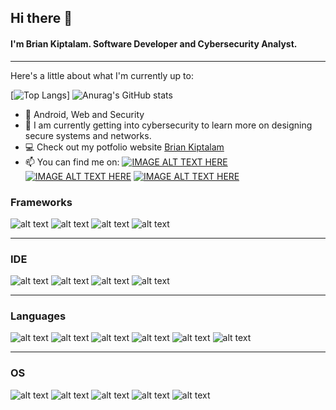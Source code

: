 ## Hi there 👋

#### I'm Brian Kiptalam. Software Developer and Cybersecurity Analyst.
---

Here's a little about what I'm currently up to:


[![Top Langs](https://github-readme-stats.vercel.app/api/top-langs/?username=talamproxy&layout=compact&theme=merko)] ![Anurag's GitHub stats](https://github-readme-stats.vercel.app/api?username=talamproxy&show_icons=true&theme=radical)

- 🔭  Android, Web and Security
- 🌱 I am currently getting into cybersecurity to learn more on designing secure systems and networks.
- 💻 Check out my potfolio website [Brian Kiptalam](https://brian-kiptalam.co.ke/)
- 📫 You can find me on: [![IMAGE ALT TEXT HERE](https://img.shields.io/badge/Gmail-D14836?style=for-the-badge&logo=gmail&logoColor=white)](mailto:brian.kiptalam.usa@gmail.com/) [![IMAGE ALT TEXT HERE](https://img.shields.io/badge/Twitter-1DA1F2?style=for-the-badge&logo=twitter&logoColor=white)](https://twitter.com/Kiptalambrian) [![IMAGE ALT TEXT HERE](https://img.shields.io/badge/LinkedIn-0077B5?style=for-the-badge&logo=linkedin&logoColor=white)](https://www.linkedin.com/in/briankiptalam/)

### Frameworks

![alt text](https://img.shields.io/badge/Bootstrap-563D7C?style=for-the-badge&logo=bootstrap&logoColor=white)
![alt text](https://img.shields.io/badge/Django-092E20?style=for-the-badge&logo=django&logoColor=green)
![alt text](https://img.shields.io/badge/jQuery-0769AD?style=for-the-badge&logo=jquery&logoColor=white)
![alt text](https://img.shields.io/badge/Streamlit-FF4B4B?style=for-the-badge&logo=Streamlit&logoColor=white)

---

### IDE

![alt text](https://img.shields.io/badge/Android_Studio-3DDC84?style=for-the-badge&logo=android-studio&logoColor=white)
![alt text](https://img.shields.io/badge/IntelliJ_IDEA-000000.svg?style=for-the-badge&logo=intellij-idea&logoColor=white)
![alt text](https://img.shields.io/badge/Visual_Studio_Code-0078D4?style=for-the-badge&logo=visual%20studio%20code&logoColor=white)
![alt text](https://img.shields.io/badge/Arduino_IDE-00979D?style=for-the-badge&logo=arduino&logoColor=white)

---
### Languages

![alt text](https://img.shields.io/badge/C%23-239120?style=for-the-badge&logo=c-sharp&logoColor=white)
![alt text](https://img.shields.io/badge/Java-ED8B00?style=for-the-badge&logo=java&logoColor=white)
![alt text](https://img.shields.io/badge/PHP-777BB4?style=for-the-badge&logo=php&logoColor=white)
![alt text](https://img.shields.io/badge/JavaScript-323330?style=for-the-badge&logo=javascript&logoColor=F7DF1E)
![alt text](https://img.shields.io/badge/C%2B%2B-00599C?style=for-the-badge&logo=c%2B%2B&logoColor=white)
![alt text](https://img.shields.io/badge/Python-FFD43B?style=for-the-badge&logo=python&logoColor=blue)

---

 ### OS
 
 
![alt text]( https://img.shields.io/badge/Kali_Linux-557C94?style=for-the-badge&logo=kali-linux&logoColor=white)
![alt text]( https://img.shields.io/badge/Linux_Mint-87CF3E?style=for-the-badge&logo=linux-mint&logoColor=white)
 ![alt text](https://img.shields.io/badge/Windows-0078D6?style=for-the-badge&logo=windows&logoColor=white)
 ![alt text](https://img.shields.io/badge/Arduino-00979D?style=for-the-badge&logo=Arduino&logoColor=white)
 ![alt text](https://img.shields.io/badge/Raspberry%20Pi-A22846?style=for-the-badge&logo=Raspberry%20Pi&logoColor=white)
